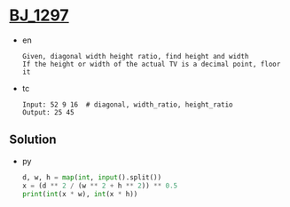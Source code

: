# [BJ_1297](https://acmicpc.net/problem/1297)

* en

  ```en
  Given, diagonal width height ratio, find height and width
  If the height or width of the actual TV is a decimal point, floor it
  ```

* tc

  ```tc
  Input: 52 9 16  # diagonal, width_ratio, height_ratio
  Output: 25 45
  ```

## Solution

* py

  ```py
  d, w, h = map(int, input().split())
  x = (d ** 2 / (w ** 2 + h ** 2)) ** 0.5
  print(int(x * w), int(x * h))
  ```
